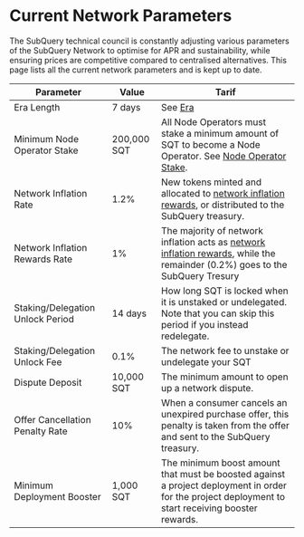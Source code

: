 # Current Network Parameters

The SubQuery technical council is constantly adjusting various parameters of the SubQuery Network to optimise for APR and sustainability, while ensuring prices are competitive compared to centralised alternatives. This page lists all the current network parameters and is kept up to date.

| Parameter                        | Value       | Tarif                                                                                                                                                                                                              |
| -------------------------------- | ----------- | ------------------------------------------------------------------------------------------------------------------------------------------------------------------------------------------------------------------ |
| Era Length                       | 7 days      | See [Era](./introduction/era.md)                                                                                                                                                                                   |
| Minimum Node Operator Stake      | 200,000 SQT | All Node Operators must stake a minimum amount of SQT to become a Node Operator. See [Node Operator Stake](./node_operators/stake.md).                                                                             |
| Network Inflation Rate           | 1.2%        | New tokens minted and allocated to [network inflation rewards](./introduction/reward-distribution.md#network-inflation-rewards), or distributed to the SubQuery treasury.                                          |
| Network Inflation Rewards Rate   | 1%          | The majority of network inflation acts as [network inflation rewards](./introduction/reward-distribution.md#network-inflation-rewards), while the remainder (0.2%) goes to the SubQuery Tresury |
| Staking/Delegation Unlock Period | 14 days     | How long SQT is locked when it is unstaked or undelegated. Note that you can skip this period if you instead redelegate.                                                                                           |
| Staking/Delegation Unlock Fee    | 0.1%        | The network fee to unstake or undelegate your SQT                                                                                                                                                                  |
| Dispute Deposit                  | 10,000 SQT  | The minimum amount to open up a network dispute.                                                                                                                                                                   |
| Offer Cancellation Penalty Rate  | 10%         | When a consumer cancels an unexpired purchase offer, this penalty is taken from the offer and sent to the SubQuery treasury.                                                                                       |
| Minimum Deployment Booster       | 1,000 SQT   | The minimum boost amount that must be boosted against a project deployment in order for the project deployment to start receiving booster rewards.                                                                 |
